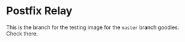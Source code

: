 # Postfix Relay

This is the branch for the testing image for the `master` branch goodies. Check there.